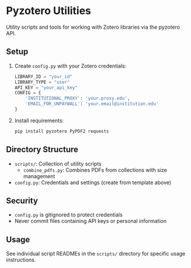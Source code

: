 # Pyzotero Utilities

Utility scripts and tools for working with Zotero libraries via the pyzotero API.

## Setup
1. Create `config.py` with your Zotero credentials:
    ```python
    LIBRARY_ID = "your_id"
    LIBRARY_TYPE = "user"
    API_KEY = "your_api_key"
    CONFIG = {
        'INSTITUTIONAL_PROXY': 'your.proxy.edu',
        'EMAIL_FOR_UNPAYWALL': 'your.email@institution.edu'
    }
    ```

2. Install requirements:
    ```bash
    pip install pyzotero PyPDF2 requests
    ```

## Directory Structure
- `scripts/`: Collection of utility scripts
  - `combine_pdfs.py`: Combines PDFs from collections with size management
- `config.py`: Credentials and settings (create from template above)

## Security
- `config.py` is gitignored to protect credentials
- Never commit files containing API keys or personal information

## Usage
See individual script READMEs in the `scripts/` directory for specific usage instructions.
